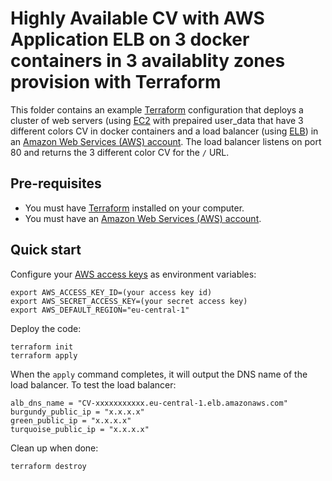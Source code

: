 # Highly Available CV with AWS Application ELB on 3 docker containers in 3 availablity zones provision with Terraform

This folder contains an example [Terraform](https://www.terraform.io/) configuration that deploys a cluster of web servers 
(using [EC2](https://aws.amazon.com/ec2/) with prepaired user_data that have 3 different colors CV in docker containers and a load balancer (using [ELB](https://aws.amazon.com/elasticloadbalancing/)) in an [Amazon Web Services (AWS) 
account](http://aws.amazon.com/). The load balancer listens on port 80 and returns the 3 different color CV for the  `/` URL.

## Pre-requisites

* You must have [Terraform](https://www.terraform.io/) installed on your computer. 
* You must have an [Amazon Web Services (AWS) account](http://aws.amazon.com/).

## Quick start

Configure your [AWS access keys](http://docs.aws.amazon.com/general/latest/gr/aws-sec-cred-types.html#access-keys-and-secret-access-keys) as environment variables:

```
export AWS_ACCESS_KEY_ID=(your access key id)
export AWS_SECRET_ACCESS_KEY=(your secret access key)
export AWS_DEFAULT_REGION="eu-central-1"
```

Deploy the code:

```
terraform init
terraform apply
```

When the `apply` command completes, it will output the DNS name of the load balancer. To test the load balancer:

```
alb_dns_name = "CV-xxxxxxxxxxx.eu-central-1.elb.amazonaws.com"
burgundy_public_ip = "x.x.x.x"
green_public_ip = "x.x.x.x"
turquoise_public_ip = "x.x.x.x"

```

Clean up when done:

```
terraform destroy
```
